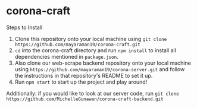 # corona-craft

Steps to Install
1. Clone this repository onto your local machine using ```git clone https://github.com/mayaraman19/corona-craft.git```
2. ```cd``` into the corona-craft directory and run ```npm install``` to install all dependencies mentioned in ```package.json```.
3. Also clone our web-scrape backend repository onto your local machine using ```https://github.com/mayaraman19/corona-server.git``` and follow the instructions in that repository's README to set it up.
4. Run ```npm start``` to start up the project and play around!

Additionally: if you would like to look at our server code, run ```git clone https://github.com/MichelleGunawan/corona-craft-backend.git```
